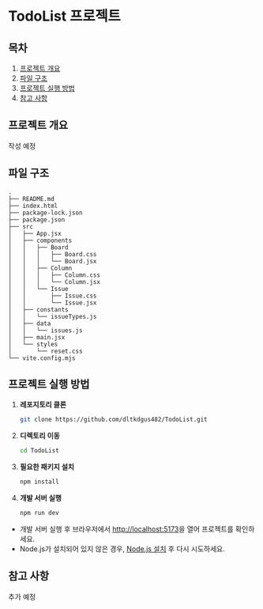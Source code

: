 # TodoList 프로젝트

## 목차

1. [프로젝트 개요](#프로젝트-개요)
2. [파일 구조](#파일-구조)
3. [프로젝트 실행 방법](#프로젝트-실행-방법)
4. [참고 사항](#참고-사항)

## 프로젝트 개요

작성 예정

## 파일 구조

```
.
├── README.md
├── index.html
├── package-lock.json
├── package.json
├── src
│   ├── App.jsx
│   ├── components
│   │   ├── Board
│   │   │   ├── Board.css
│   │   │   └── Board.jsx
│   │   ├── Column
│   │   │   ├── Column.css
│   │   │   └── Column.jsx
│   │   └── Issue
│   │       ├── Issue.css
│   │       └── Issue.jsx
│   ├── constants
│   │   └── issueTypes.js
│   ├── data
│   │   └── issues.js
│   ├── main.jsx
│   └── styles
│       └── reset.css
└── vite.config.mjs
```

## 프로젝트 실행 방법

1. **레포지토리 클론**

   ```bash
   git clone https://github.com/dltkdgus482/TodoList.git
   ```

2. **디렉토리 이동**

   ```bash
   cd TodoList
   ```

3. **필요한 패키지 설치**

   ```bash
   npm install
   ```

4. **개발 서버 실행**
   ```bash
   npm run dev
   ```

- 개발 서버 실행 후 브라우저에서 [http://localhost:5173](http://localhost:5173)을 열어 프로젝트를 확인하세요.
- Node.js가 설치되어 있지 않은 경우, [Node.js 설치](https://nodejs.org/) 후 다시 시도하세요.

## 참고 사항

추가 예정

